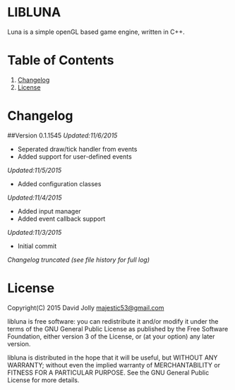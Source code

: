 LIBLUNA
=======

Luna is a simple openGL based game engine, written in C++.

Table of Contents
=================

1. [Changelog](https://github.com/majestic53/libluna#changelog)
2. [License](https://github.com/majestic53/libluna#license)

Changelog
=========

##Version 0.1.1545
*Updated:11/6/2015*

* Seperated draw/tick handler from events
* Added support for user-defined events

*Updated:11/5/2015*

* Added configuration classes

*Updated:11/4/2015*

* Added input manager
* Added event callback support

*Updated:11/3/2015*

* Initial commit

*Changelog truncated (see file history for full log)*

License
=======

Copyright(C) 2015 David Jolly <majestic53@gmail.com>

libluna is free software: you can redistribute it and/or modify
it under the terms of the GNU General Public License as published by
the Free Software Foundation, either version 3 of the License, or
(at your option) any later version.

libluna is distributed in the hope that it will be useful,
but WITHOUT ANY WARRANTY; without even the implied warranty of
MERCHANTABILITY or FITNESS FOR A PARTICULAR PURPOSE.  See the
GNU General Public License for more details.
